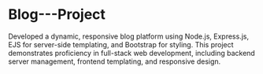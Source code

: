 # Blog---Project
Developed a dynamic, responsive blog platform using Node.js, Express.js, EJS for server-side templating, and Bootstrap for styling. This project demonstrates proficiency in full-stack web development, including backend server management, frontend templating, and responsive design.
